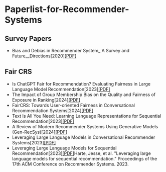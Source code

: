 # Paperlist-for-Recommender-Systems

## Survey Papers
* Bias and Debias in Recommender System_ A Survey and Future__Directions[2020][[PDF]](https://dl.acm.org/doi/pdf/10.1145/3564284)
## Fair CRS
* Is ChatGPT Fair for Recommendation? Evaluating Fairness in Large Language Model Recommendation[2023][[PDF]](https://dl.acm.org/doi/pdf/10.1145/3604915.3608860)
* The Impact of Group Membership Bias on the Quality and Fairness of Exposure in Ranking[2024][[PDF]](https://dl.acm.org/doi/pdf/10.1145/3626772.3657752)
* FairCRS: Towards User-oriented Fairness in Conversational Recommendation Systems[2024][[PDF]]()
* Text Is All You Need: Learning Language Representations for Sequential Recommendation[2023][[PDF]](https://dl.acm.org/doi/pdf/10.1145/3580305.3599519)
* A Review of Modern Recommender Systems Using Generative Models (Gen-RecSys)[2024][[PDF]](https://dl.acm.org/doi/pdf/10.1145/3637528.3671474)
* Leveraging Large Language Models in Conversational Recommender Systems[2023][[PDF]](https://arxiv.org/pdf/2305.07961)
* Leveraging Large Language Models for Sequential Recommendation[2023][[PDF]](https://dl.acm.org/doi/pdf/10.1145/3604915.3610639)Harte, Jesse, et al. "Leveraging large language models for sequential recommendation." Proceedings of the 17th ACM Conference on Recommender Systems. 2023.

